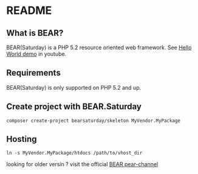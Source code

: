 README
======

What is BEAR?
-----------------

BEAR(Saturday) is a PHP 5.2 resource oriented web framework.
See [Hello World demo][2] in youtube. 

Requirements
------------

BEAR(Saturday) is only supported on PHP 5.2 and up.

Create project with BEAR.Saturday
-------------
```
composer create-project bearsaturday/skeleton MyVendor.MyPackage
````

Hosting
-------------
```
ln -s MyVendor.MyPackage/htdocs /path/to/vhost_dir
```

looking for older versin ? visit the official [BEAR pear-channel][1]

[1]: http://www.bear-project.net/
[2]: http://www.youtube.com/watch?v=NKdiNdNbH0Y
